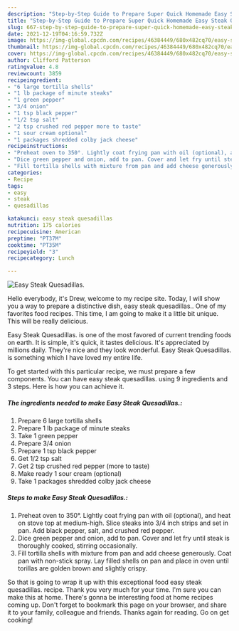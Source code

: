 ```yaml
---
description: "Step-by-Step Guide to Prepare Super Quick Homemade Easy Steak Quesadillas."
title: "Step-by-Step Guide to Prepare Super Quick Homemade Easy Steak Quesadillas."
slug: 667-step-by-step-guide-to-prepare-super-quick-homemade-easy-steak-quesadillas
date: 2021-12-19T04:16:59.732Z
image: https://img-global.cpcdn.com/recipes/46384449/680x482cq70/easy-steak-quesadillas-recipe-main-photo.jpg
thumbnail: https://img-global.cpcdn.com/recipes/46384449/680x482cq70/easy-steak-quesadillas-recipe-main-photo.jpg
cover: https://img-global.cpcdn.com/recipes/46384449/680x482cq70/easy-steak-quesadillas-recipe-main-photo.jpg
author: Clifford Patterson
ratingvalue: 4.8
reviewcount: 3859
recipeingredient:
- "6 large tortilla shells"
- "1 lb package of minute steaks"
- "1 green pepper"
- "3/4 onion"
- "1 tsp black pepper"
- "1/2 tsp salt"
- "2 tsp crushed red pepper more to taste"
- "1 sour cream optional"
- "1 packages shredded colby jack cheese"
recipeinstructions:
- "Preheat oven to 350°. Lightly coat frying pan with oil (optional), and heat on stove top at medium-high. Slice steaks into 3/4 inch strips and set in pan. Add black pepper, salt, and crushed red pepper."
- "Dice green pepper and onion, add to pan. Cover and let fry until steak is thoroughly cooked, stirring occasionally."
- "Fill tortilla shells with mixture from pan and add cheese generously. Coat pan with non-stick spray. Lay filled shells on pan and place in oven until torillas are golden brown and slightly crispy."
categories:
- Recipe
tags:
- easy
- steak
- quesadillas

katakunci: easy steak quesadillas 
nutrition: 175 calories
recipecuisine: American
preptime: "PT37M"
cooktime: "PT35M"
recipeyield: "3"
recipecategory: Lunch

---
```



![Easy Steak Quesadillas.](https://img-global.cpcdn.com/recipes/46384449/680x482cq70/easy-steak-quesadillas-recipe-main-photo.jpg)

Hello everybody, it's Drew, welcome to my recipe site. Today, I will show you a way to prepare a distinctive dish, easy steak quesadillas.. One of my favorites food recipes. This time, I am going to make it a little bit unique. This will be really delicious.



Easy Steak Quesadillas. is one of the most favored of current trending foods on earth. It is simple, it's quick, it tastes delicious. It's appreciated by millions daily. They're nice and they look wonderful. Easy Steak Quesadillas. is something which I have loved my entire life.


To get started with this particular recipe, we must prepare a few components. You can have easy steak quesadillas. using 9 ingredients and 3 steps. Here is how you can achieve it.

<!--inarticleads1-->

##### The ingredients needed to make Easy Steak Quesadillas.:

1. Prepare 6 large tortilla shells
1. Prepare 1 lb package of minute steaks
1. Take 1 green pepper
1. Prepare 3/4 onion
1. Prepare 1 tsp black pepper
1. Get 1/2 tsp salt
1. Get 2 tsp crushed red pepper (more to taste)
1. Make ready 1 sour cream (optional)
1. Take 1 packages shredded colby jack cheese




<!--inarticleads2-->

##### Steps to make Easy Steak Quesadillas.:

1. Preheat oven to 350°. Lightly coat frying pan with oil (optional), and heat on stove top at medium-high. Slice steaks into 3/4 inch strips and set in pan. Add black pepper, salt, and crushed red pepper.
1. Dice green pepper and onion, add to pan. Cover and let fry until steak is thoroughly cooked, stirring occasionally.
1. Fill tortilla shells with mixture from pan and add cheese generously. Coat pan with non-stick spray. Lay filled shells on pan and place in oven until torillas are golden brown and slightly crispy.




So that is going to wrap it up with this exceptional food easy steak quesadillas. recipe. Thank you very much for your time. I'm sure you can make this at home. There's gonna be interesting food at home recipes coming up. Don't forget to bookmark this page on your browser, and share it to your family, colleague and friends. Thanks again for reading. Go on get cooking!
